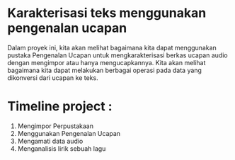 # Karakterisasi teks menggunakan pengenalan ucapan
Dalam proyek ini, kita akan melihat bagaimana kita dapat menggunakan pustaka Pengenalan Ucapan untuk mengkarakterisasi berkas ucapan audio dengan mengimpor atau hanya mengucapkannya. Kita akan melihat bagaimana kita dapat melakukan berbagai operasi pada data yang dikonversi dari ucapan ke teks.


# Timeline project :
1. Mengimpor Perpustakaan
2. Menggunakan Pengenalan Ucapan
3. Mengamati data audio
4. Menganalisis lirik sebuah lagu



